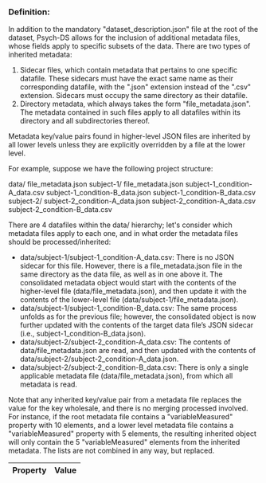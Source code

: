 ### Definition:

In addition to the mandatory "dataset_description.json" file at the root of the dataset,
Psych-DS allows for the inclusion of additional metadata files, whose fields apply to 
specific subsets of the data. There are two types of inherited metadata:

1. Sidecar files, which contain metadata that pertains to one specific datafile. These sidecars
must have the exact same name as their corresponding datafile, with the ".json" extension instead 
of the ".csv" extension. Sidecars must occupy the same directory as their datafile.
2. Directory metadata, which always takes the form "file_metadata.json". The metadata contained in
such files apply to all datafiles within its directory and all subdirectories thereof.

Metadata key/value pairs found in higher-level JSON files are inherited by all lower levels unless they are explicitly 
overridden by a file at the lower level.

For example, suppose we have the following project structure:

data/
  file_metadata.json
  subject-1/
    file_metadata.json
    subject-1_condition-A_data.csv
    subject-1_condition-B_data.json
    subject-1_condition-B_data.csv
  subject-2/
    subject-2_condition-A_data.json
    subject-2_condition-A_data.csv
    subject-2_condition-B_data.csv

There are 4 datafiles within the data/ hierarchy; let's consider which metadata files apply to each one, and in what order 
the metadata files should be processed/inherited:
 - data/subject-1/subject-1_condition-A_data.csv: There is no JSON sidecar for this file. 
   However, there is a file_metadata.json file in the same directory as the data file, 
   as well as in one above it. The consolidated metadata object would start with the 
   contents of the higher-level file (data/file_metadata.json), and then update it with 
   the contents of the lower-level file (data/subject-1/file_metadata.json).
 - data/subject-1/subject-1_condition-B_data.csv: The same process unfolds as for the previous 
   file; however, the consolidated object is now further updated with the contents of the target 
   data file’s JSON sidecar (i.e., subject-1_condition-B_data.json).
 - data/subject-2/subject-2_condition-A_data.csv: The contents of data/file_metadata.json 
   are read, and then updated with the contents of data/subject-2/subject-2_condition-A_data.json.
 - data/subject-2/subject-2_condition-B_data.csv: There is only a single applicable metadata 
   file (data/file_metadata.json), from which all metadata is read.

Note that any inherited key/value pair from a metadata file replaces the value for the key wholesale,
and there is no merging processed involved. For instance, if the root metadata file contains a "variableMeasured"
property with 10 elements, and a lower level metadata file contains a "variableMeasured" property with
5 elements, the resulting inherited object will only contain the 5 "variableMeasured" elements
from the inherited metadata. The lists are not combined in any way, but replaced.

| Property | Value |
|----------|--------|
